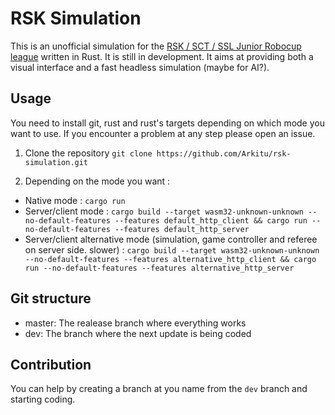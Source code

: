 # RSK Simulation
This is an unofficial simulation for the [RSK / SCT / SSL Junior Robocup league](https://robot-soccer-kit.github.io/) written in Rust. It is still in development. It aims at providing both a visual interface and a fast headless simulation (maybe for AI?).

## Usage
You need to install git, rust and rust's targets depending on which mode you want to use. If you encounter a problem at any step please open an issue.

1. Clone the repository
`
git clone https://github.com/Arkitu/rsk-simulation.git
`

2. Depending on the mode you want :
- Native mode : `cargo run`
- Server/client mode : `cargo build --target wasm32-unknown-unknown --no-default-features --features default_http_client && cargo run --no-default-features --features default_http_server`
- Server/client alternative mode (simulation, game controller and referee on server side. slower) : `cargo build --target wasm32-unknown-unknown --no-default-features --features alternative_http_client && cargo run --no-default-features --features alternative_http_server`

## Git structure
- master: The realease branch where everything works
- dev: The branch where the next update is being coded

## Contribution
You can help by creating a branch at you name from the `dev` branch and starting coding.